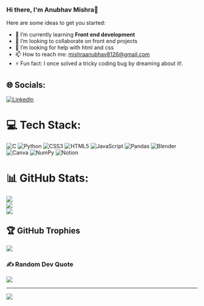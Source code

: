 ### Hi there, I'm Anubhav Mishra👋



Here are some ideas to get you started:

- 🌱 I’m currently learning **Front end development**
- 👯 I’m looking to collaborate on front end projects
- 🤔 I’m looking for help with html and css
- 📫 How to reach me: mishraanubhav8126@gmail.com
- ⚡ Fun fact: I once solved a tricky coding bug by dreaming about it!.



## 🌐 Socials:
[![LinkedIn](https://img.shields.io/badge/LinkedIn-%230077B5.svg?logo=linkedin&logoColor=white)](https://www.linkedin.com/in/anubhav-mishra-17b071237/) 

# 💻 Tech Stack:
![C](https://img.shields.io/badge/c-%2300599C.svg?style=for-the-badge&logo=c&logoColor=white) ![Python](https://img.shields.io/badge/python-3670A0?style=for-the-badge&logo=python&logoColor=ffdd54) ![CSS3](https://img.shields.io/badge/css3-%231572B6.svg?style=for-the-badge&logo=css3&logoColor=white) ![HTML5](https://img.shields.io/badge/html5-%23E34F26.svg?style=for-the-badge&logo=html5&logoColor=white) ![JavaScript](https://img.shields.io/badge/javascript-%23323330.svg?style=for-the-badge&logo=javascript&logoColor=%23F7DF1E) ![Pandas](https://img.shields.io/badge/pandas-%23150458.svg?style=for-the-badge&logo=pandas&logoColor=white) ![Blender](https://img.shields.io/badge/blender-%23F5792A.svg?style=for-the-badge&logo=blender&logoColor=white) ![Canva](https://img.shields.io/badge/Canva-%2300C4CC.svg?style=for-the-badge&logo=Canva&logoColor=white) ![NumPy](https://img.shields.io/badge/numpy-%23013243.svg?style=for-the-badge&logo=numpy&logoColor=white) ![Notion](https://img.shields.io/badge/Notion-%23000000.svg?style=for-the-badge&logo=notion&logoColor=white)
# 📊 GitHub Stats:
![](https://github-readme-stats.vercel.app/api?username=Anubhav6393&theme=dark&hide_border=false&include_all_commits=false&count_private=false)<br/>
![](https://github-readme-streak-stats.herokuapp.com/?user=Anubhav6393&theme=dark&hide_border=false)<br/>
![](https://github-readme-stats.vercel.app/api/top-langs/?username=Anubhav6393&theme=dark&hide_border=false&include_all_commits=false&count_private=false&layout=compact)

## 🏆 GitHub Trophies
![](https://github-profile-trophy.vercel.app/?username=Anubhav6393&theme=radical&no-frame=false&no-bg=false&margin-w=4)

### ✍️ Random Dev Quote
![](https://quotes-github-readme.vercel.app/api?type=horizontal&theme=radical)

---
[![](https://visitcount.itsvg.in/api?id=Anubhav6393&icon=0&color=0)](https://visitcount.itsvg.in)

<!-- Proudly created with GPRM ( https://gprm.itsvg.in ) -->
